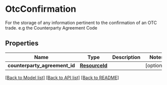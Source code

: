 # OtcConfirmation

For the storage of any information pertinent to the confirmation of an OTC trade. e.g the Counterparty Agreement Code

## Properties
Name | Type | Description | Notes
------------ | ------------- | ------------- | -------------
**counterparty_agreement_id** | [**ResourceId**](ResourceId.md) |  | [optional] 

[[Back to Model list]](../README.md#documentation-for-models) [[Back to API list]](../README.md#documentation-for-api-endpoints) [[Back to README]](../README.md)


